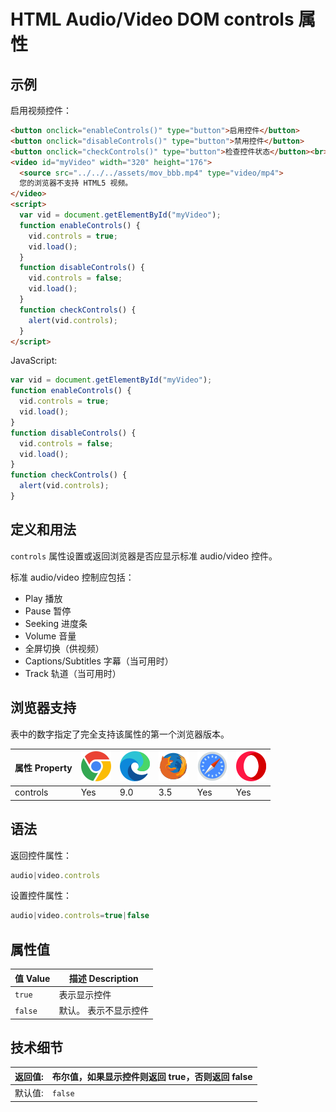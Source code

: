 HTML Audio/Video DOM controls 属性
===

## 示例

启用视频控件：

```html idoc:preview:iframe
<button onclick="enableControls()" type="button">启用控件</button>
<button onclick="disableControls()" type="button">禁用控件</button>
<button onclick="checkControls()" type="button">检查控件状态</button><br>
<video id="myVideo" width="320" height="176">
  <source src="../../../assets/mov_bbb.mp4" type="video/mp4">
  您的浏览器不支持 HTML5 视频。
</video>
<script>
  var vid = document.getElementById("myVideo");
  function enableControls() { 
    vid.controls = true;
    vid.load();
  }
  function disableControls() { 
    vid.controls = false;
    vid.load();
  }
  function checkControls() { 
    alert(vid.controls);
  }
</script> 
```

JavaScript:

```js
var vid = document.getElementById("myVideo");
function enableControls() { 
  vid.controls = true;
  vid.load();
}
function disableControls() { 
  vid.controls = false;
  vid.load();
}
function checkControls() { 
  alert(vid.controls);
}
```

## 定义和用法

`controls` 属性设置或返回浏览器是否应显示标准 audio/video 控件。

标准 audio/video 控制应包括：

* Play 播放
* Pause 暂停
* Seeking 进度条
* Volume 音量
* 全屏切换（供视频）
* Captions/Subtitles 字幕（当可用时）
* Track 轨道（当可用时）

## 浏览器支持

表中的数字指定了完全支持该属性的第一个浏览器版本。

| 属性 Property | ![chrome][1] | ![edge][2] | ![firefox][3] | ![safari][4] | ![opera][5] |
| -------- | --- | --- | --- | --- | --- |
| controls | Yes | 9.0 | 3.5 | Yes | Yes |
<!--rehype:style=width: 100%; display: inline-table;-->

## 语法

返回控件属性：

```js
audio|video.controls
```

设置控件属性：

```js
audio|video.controls=true|false
```

## 属性值

| 值 Value | 描述 Description |
| ----- | ----- |
| `true`  | 表示显示控件 |
| `false` | 默认。 表示不显示控件 |
<!--rehype:style=width: 100%; display: inline-table;-->

## 技术细节

| 返回值:  | 布尔值，如果显示控件则返回 true，否则返回 false |
| ----- | ----- |
| 默认值: | `false` |
<!--rehype:style=width: 100%; display: inline-table;-->

[1]: ../../../assets/chrome.svg
[2]: ../../../assets/edge.svg
[3]: ../../../assets/firefox.svg
[4]: ../../../assets/safari.svg
[5]: ../../../assets/opera.svg
